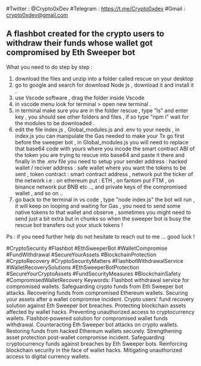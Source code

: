 #Twitter : @Crypto0xDev 
#Telegram : https://t.me/Crypto0xdev
#Gmail : crypto0xdev@gmail.com

A flashbot created for the crypto users to withdraw their funds whose wallet got compromised by Eth Sweeper bot
----------------------------------------------------------------------

What you need to do step by step :
1) download the files and unzip into a folder called rescue on your desktop
2) go to google and search for download Node js , download it and install it .
3) use Vscode software , drag the folder inside Vscode
4) in vscode menu look for terminal > open new terminal .
5) in terminal make sure you are in the folder rescue , type "ls" and enter key , you should see other folders and files , if so type "npm i" wait for the modules to be downloaded .
6) edit the file index.js , Global_modules.js and .env  to your needs , in index.js you can manipulate the Gas needed to make your Tx go first before the sweeper bot , in Global_modules.js you will need to replace that base64 code with yours where you incode the smart contract ABI of the token you are trying to rescue into base64 and paste it there and finally in the .env file you need to setup your sender address : hacked wallet / reciver address : safe wallet where you want the tokens to be sent , token contract : smart contract address , network put the ticker of the network i.e : on ethereum put : ETH , on fantom put FTM , on binance network put BNB etc .., and private keys of the compromised wallet , and so on ..
7) go back to the terminal in vs code , type "node index.js" the bot will run , it will keep on looping and waiting for Gas , you need to send some native tokens to that wallet and observe , sometimes you might need to send just a bit extra but in chunks so when the sweeper bot is busy the rescue bot transfers out your stuck tokens !

Ps : if you need further help do not hesitate to reach out to me ...
good luck !



























































#CryptoSecurity
#Flashbot
#EthSweeperBot
#WalletCompromise
#FundWithdrawal
#SecureYourAssets
#BlockchainProtection
#CryptoRecovery
#CryptoSecurityMatters
#FlashbotWithdrawalService
#WalletRecoverySolutions
#EthSweeperBotProtection
#SecureYourCryptoAssets
#FundSecurityMeasures
#BlockchainSafety
#CompromisedWalletRecovery
Keywords:
Flashbot withdrawal service for compromised wallets.
Safeguarding crypto funds from Eth Sweeper bot attacks.
Recovering funds from compromised Ethereum wallets.
Securing your assets after a wallet compromise incident.
Crypto users' fund recovery solution against Eth Sweeper bot breaches.
Protecting blockchain assets affected by wallet hacks.
Preventing unauthorized access to cryptocurrency wallets.
Flashbot-powered solution for compromised wallet funds withdrawal.
Counteracting Eth Sweeper bot attacks on crypto wallets.
Restoring funds from hacked Ethereum wallets securely.
Strengthening asset protection post-wallet compromise incident.
Safeguarding cryptocurrency funds against breaches by Eth Sweeper bots.
Reinforcing blockchain security in the face of wallet hacks.
Mitigating unauthorized access to digital currency wallets.
